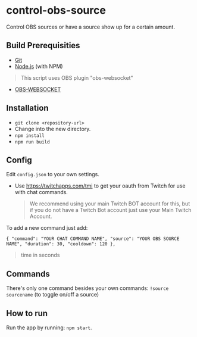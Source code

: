 # control-obs-source

Control OBS sources or have a source show up for a certain amount. 

## Build Prerequisities

- [Git](http://git-scm.com/)
- [Node.js](http://nodejs.org/) (with NPM)

>This script uses OBS plugin "obs-websocket"
- [OBS-WEBSOCKET](https://github.com/Palakis/obs-websocket/)

## Installation

- `git clone <repository-url>`
- Change into the new directory.
- `npm install`
- `npm run build`

## Config

Edit `config.json` to your own settings.

-   Use https://twitchapps.com/tmi to get your oauth from Twitch for use with chat commands.
    > We recommend using your main Twitch BOT account for this, but if you do not have a Twitch Bot account just use your Main Twitch Account.
    
To add a new command just add:

`{ "command": "YOUR CHAT COMMAND NAME", "source": "YOUR OBS SOURCE NAME", "duration": 30, "cooldown": 120 },`
> time in seconds

## Commands

There's only one command besides your own commands: `!source sourcename` (to toggle on/off a source)

## How to run

Run the app by running: `npm start`.
